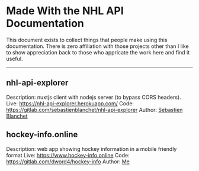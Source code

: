 # Made With the NHL API Documentation

This document exists to collect things that people make using this documentation.  There is zero affiliation with those projects other than I like to show appreciation back to those who appricate the work here and find it useful.

---

## nhl-api-explorer

Description: nuxtjs client with nodejs server (to bypass CORS headers).
Live: https://nhl-api-explorer.herokuapp.com/
Code: https://gitlab.com/sebastienblanchet/nhl-api-explorer
Author: [Sebastien Blanchet](https://gitlab.com/sebastienblanchet)

## hockey-info.online

Description: web app showing hockey information in a mobile friendly format
Live: https://www.hockey-info.online
Code: https://gitlab.com/dword4/hockey-info
Author: [Me](https://gitlab.com/dword4)
